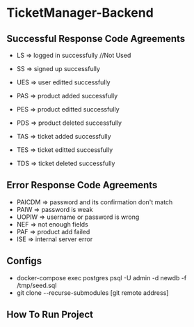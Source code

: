 # TicketManager-Backend

## Successful Response Code Agreements

+ LS => logged in successfully //Not Used
+ SS => signed up successfully

+ UES => user editted successfully

+ PAS => product added successfully
+ PES => product editted successfully
+ PDS => product deleted successfully

+ TAS => ticket added successfully
+ TES => ticket editted successfully
+ TDS => ticket deleted successfully

## Error Response Code Agreements

+ PAICDM => password and its confirmation don't match
+ PAIW => password is weak
+ UOPIW => username or password is wrong
+ NEF => not enough fields
+ PAF => product add failed
+ ISE => internal server error

## Configs

+ docker-compose exec postgres psql -U admin -d newdb -f /tmp/seed.sql
+ git clone --recurse-submodules [git remote address]

## How To Run Project
